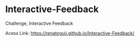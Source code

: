 # Interactive-Feedback
 Challenge, Interactive Feedback

 Acess Link: <a href="https://renatoguii.github.io/Interactive-Feedback/">https://renatoguii.github.io/Interactive-Feedback/</a>
